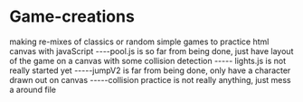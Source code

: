 # Game-creations
making re-mixes of classics or random simple games to practice html canvas with javaScript
----pool.js is so far from being done, just have layout of the game on a canvas with some collision detection
----- lights.js is not really started yet
-----jumpV2 is far from being done, only have a character drawn out on canvas
-----collision practice is not really anything, just mess a around file
